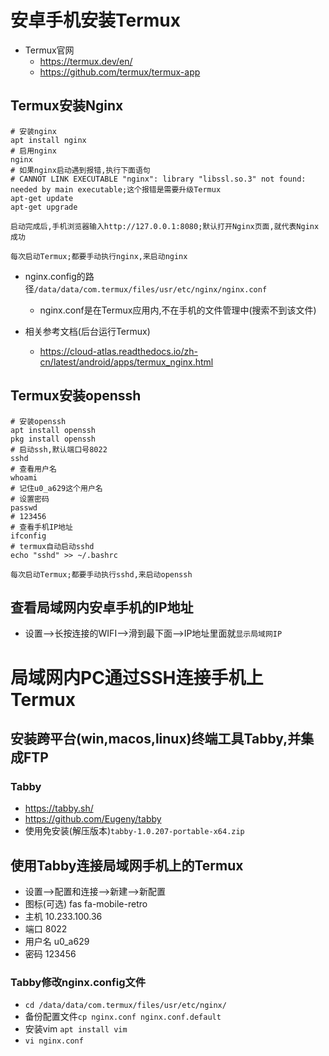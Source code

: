 # 安卓手机安装Termux

- Termux官网
  - https://termux.dev/en/
  - https://github.com/termux/termux-app

## Termux安装Nginx

```shell
# 安装nginx
apt install nginx
# 启用nginx
nginx
# 如果nginx启动遇到报错,执行下面语句
# CANNOT LINK EXECUTABLE "nginx": library "libssl.so.3" not found: needed by main executable;这个报错是需要升级Termux
apt-get update
apt-get upgrade
```

`启动完成后,手机浏览器输入http://127.0.0.1:8080;默认打开Nginx页面,就代表Nginx成功`

`每次启动Termux;都要手动执行nginx,来启动nginx`

- nginx.config的路径`/data/data/com.termux/files/usr/etc/nginx/nginx.conf`
  - nginx.conf是在Termux应用内,不在手机的文件管理中(搜索不到该文件)

- 相关参考文档(后台运行Termux)
  - https://cloud-atlas.readthedocs.io/zh-cn/latest/android/apps/termux_nginx.html

## Termux安装openssh

```shell
# 安装openssh
apt install openssh
pkg install openssh
# 启动ssh,默认端口号8022
sshd
# 查看用户名
whoami
# 记住u0_a629这个用户名
# 设置密码
passwd
# 123456
# 查看手机IP地址
ifconfig
# termux自动启动sshd
echo "sshd" >> ~/.bashrc 
```

`每次启动Termux;都要手动执行sshd,来启动openssh`

## 查看局域网内安卓手机的IP地址

- 设置-->长按连接的WIFI-->滑到最下面-->IP地址里面就`显示局域网IP`



# 局域网内PC通过SSH连接手机上Termux

## 安装跨平台(win,macos,linux)终端工具Tabby,并集成FTP

### Tabby

- https://tabby.sh/
- https://github.com/Eugeny/tabby
- 使用免安装(解压版本)`tabby-1.0.207-portable-x64.zip`

## 使用Tabby连接局域网手机上的Termux

- 设置-->配置和连接-->新建-->新配置
- 图标(可选) fas fa-mobile-retro
- 主机 10.233.100.36
- 端口 8022
- 用户名 u0_a629
- 密码 123456

### Tabby修改nginx.config文件

- `cd /data/data/com.termux/files/usr/etc/nginx/`
- 备份配置文件`cp nginx.conf nginx.conf.default`
- 安装vim `apt install vim`
- `vi nginx.conf`




